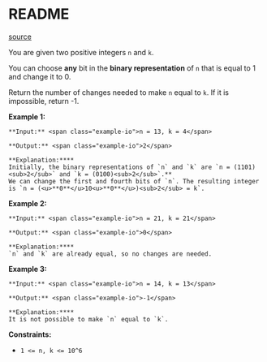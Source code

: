 # README #
[source](https://leetcode.com/problems/number-of-bit-changes-to-make-two-integers-equal/)

You are given two positive integers `n` and `k`.

You can choose **any** bit in the **binary representation** of `n` that is equal to 1 and change it to 0.

Return the number of changes needed to make `n` equal to `k`. If it is impossible, return -1.


**Example 1:**

```
**Input:** <span class="example-io">n = 13, k = 4</span>

**Output:** <span class="example-io">2</span>

**Explanation:****
Initially, the binary representations of `n` and `k` are `n = (1101)<sub>2</sub>` and `k = (0100)<sub>2</sub>`.**
We can change the first and fourth bits of `n`. The resulting integer is `n = (<u>**0**</u>10<u>**0**</u>)<sub>2</sub> = k`.
```

**Example 2:**

```
**Input:** <span class="example-io">n = 21, k = 21</span>

**Output:** <span class="example-io">0</span>

**Explanation:****
`n` and `k` are already equal, so no changes are needed.
```

**Example 3:**

```
**Input:** <span class="example-io">n = 14, k = 13</span>

**Output:** <span class="example-io">-1</span>

**Explanation:****
It is not possible to make `n` equal to `k`.
```


**Constraints:**


+ `1 <= n, k <= 10^6`



